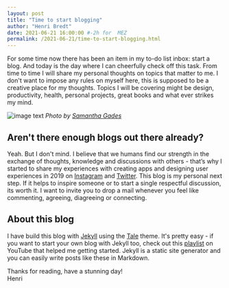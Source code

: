 ```yaml
---
layout: post
title: "Time to start blogging"
author: "Henri Bredt"
date: 2021-06-21 16:00:00 #-2h for  MEZ
permalink: /2021-06-21/time-to-start-blogging.html 
---
```


For some time now there has been an item in my to-do list inbox: start a blog. And today is the day where I can cheerfully check off this task. From time to time I will share my personal thoughts on topics that matter to me. I don't want to impose any rules on myself here, this is supposed to be a creative place for my thoughts. Topics I will be covering might be design, productivity, health, personal projects, great books and what ever strikes my mind.

![image text](/blog/assets/images/2021-06-19-header.jpg)
*Photo by [Samantha Gades][image_source]*

## Aren't there enough blogs out there already?
Yeah. But I don't mind. I believe that we humans find our strength in the exchange of thoughts, knowledge and discussions with others - that’s why I started to share my experiences with creating apps and designing user experiences in 2019 on [Instagram][insta] and [Twitter][twitter]. This blog is my personal next step. If it helps to inspire someone or to start a single respectful discussion, its worth it. I want to invite you to drop a mail whenever you feel like commenting, agreeing, diagreeing or connecting.

## About this blog
I have build this blog with [Jekyll][jekyll] using the [Tale][tale] theme. It's pretty easy - if you want to start your own blog with  Jekyll too, check out this [playlist][playlist] on YouTube that helped me getting started. Jekyll is a static site generator and you can easily write posts like these in Markdown.

Thanks for reading, have a stunning day!  
Henri

[insta]: https://www.instagram.com/henricreates/
[twitter]: https://twitter.com/henricreates
[image_source]: https://unsplash.com/photos/BlIhVfXbi9s
[jekyll]: https://jekyllrb.com
[tale]: https://github.com/chesterhow/tale
[playlist]: https://www.youtube.com/watch?v=T1itpPvFWHI&list=PLLAZ4kZ9dFpOPV5C5Ay0pHaa0RJFhcmcB
